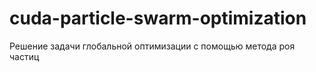 # cuda-particle-swarm-optimization
Решение задачи глобальной оптимизации с помощью метода роя частиц
